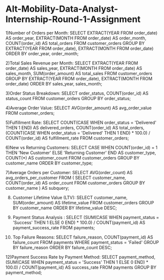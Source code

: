 # Alt-Mobility-Data-Analyst-Internship-Round-1-Assignment

1)Number of Orders per Month:
SELECT 
    EXTRACT(YEAR FROM order_date) AS order_year,
    EXTRACT(MONTH FROM order_date) AS order_month,
    COUNT(order_id) AS total_orders
FROM 
    customer_orders
GROUP BY 
    EXTRACT(YEAR FROM order_date),
    EXTRACT(MONTH FROM order_date)
ORDER BY 
    order_year, order_month;

2)Total Sales Revenue per Month:
SELECT 
    EXTRACT(YEAR FROM order_date) AS sales_year,
    EXTRACT(MONTH FROM order_date) AS sales_month,
    SUM(order_amount) AS total_sales
FROM 
    customer_orders
GROUP BY 
    EXTRACT(YEAR FROM order_date),
    EXTRACT(MONTH FROM order_date)
ORDER BY 
    sales_year, sales_month;
    
3)Order Status Breakdown:
SELECT 
    order_status,
    COUNT(order_id) AS status_count
FROM 
    customer_orders
GROUP BY 
    order_status;
    
4)Average Order Value:
SELECT 
    AVG(order_amount) AS avg_order_value
FROM 
    customer_orders;

5)Fulfillment Rate:
SELECT 
    COUNT(CASE WHEN order_status = 'Delivered' THEN 1 END) AS delivered_orders,
    COUNT(order_id) AS total_orders,
    (COUNT(CASE WHEN order_status = 'Delivered' THEN 1 END) * 100.0) / COUNT(order_id) AS fulfillment_rate
FROM 
    customer_orders;
    
6)New vs Returning Customers:
SELECT 
    CASE 
        WHEN COUNT(order_id) = 1 THEN 'New Customer'
        ELSE 'Returning Customer'
    END AS customer_type,
    COUNT(*) AS customer_count
FROM 
    customer_orders
GROUP BY 
    customer_name
ORDER BY 
    customer_type;

7)Average Orders per Customer:
SELECT 
    AVG(order_count) AS avg_orders_per_customer
FROM (
    SELECT 
        customer_name,
        COUNT(order_id) AS order_count
    FROM 
        customer_orders
    GROUP BY 
        customer_name
) AS subquery;

8) Customer Lifetime Value (LTV):
SELECT 
    customer_name,
    SUM(order_amount) AS lifetime_value
FROM 
    customer_orders
GROUP BY 
    customer_name
ORDER BY 
    lifetime_value DESC;
   
10) Payment Status Analysis :
    SELECT 
    (SUM(CASE WHEN payment_status = 'Success' THEN 1 ELSE 0 END) * 100.0) / COUNT(payment_id) AS payment_success_rate
FROM 
    payments;

11) Top Failure Reasons:
SELECT 
    failure_reason,
    COUNT(payment_id) AS failure_count
FROM 
    payments
WHERE 
    payment_status = 'Failed'
GROUP BY 
    failure_reason
ORDER BY 
    failure_count DESC;

12)Payment Success Rate by Payment Method:
SELECT 
    payment_method,
    (SUM(CASE WHEN payment_status = 'Success' THEN 1 ELSE 0 END) * 100.0) / COUNT(payment_id) AS success_rate
FROM 
    payments
GROUP BY 
    payment_method;




